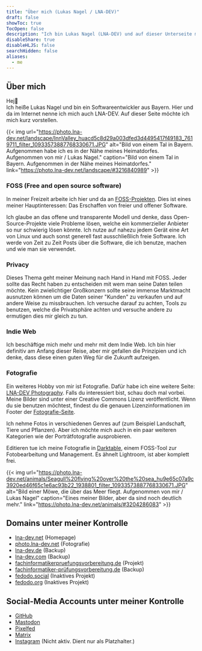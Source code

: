 ```yaml
---
title: "Über mich (Lukas Nagel / LNA-DEV)"
draft: false
showToc: true
TocOpen: false
description: "Ich bin Lukas Nagel (LNA-DEV) und auf dieser Unterseite möchte ich mich kurz vorstellen."
disableShare: true
disableHLJS: false
searchHidden: false
aliases: 
  - me
---
```


## Über mich

Hej👋  
Ich heiße Lukas Nagel und bin ein Softwareentwickler aus Bayern. Hier und da im Internet nenne ich mich auch LNA-DEV. Auf dieser Seite möchte ich mich kurz vorstellen.

{{< img url="https://photo.lna-dev.net/landscape/InnValley_huacd5c8d29a003dfed3d4495417f49183_7619711_filter_10933573887768330671.JPG" alt="Bild von einem Tal in Bayern. Aufgenommen habe ich es in der Nähe meines Heimatdorfes. Aufgenommen von mir / Lukas Nagel." caption="Bild von einem Tal in Bayern. Aufgenommen in der Nähe meines Heimatdorfes." link="https://photo.lna-dev.net/landscape/#3216840989" >}}

### FOSS (Free and open source software)

In meiner Freizeit arbeite ich hier und da an [FOSS-Projekten](../projects/). Dies ist eines meiner Hauptinteressen: Das Erschaffen von freier und offener Software.

Ich glaube an das offene und transparente Modell und denke, dass Open-Source-Projekte viele Probleme lösen, welche ein kommerzieller Anbieter so nur schwierig lösen könnte. Ich nutze auf nahezu jedem Gerät eine Art von Linux und auch sonst generell fast ausschließlich freie Software. Ich werde von Zeit zu Zeit Posts über die Software, die ich benutze, machen und wie man sie verwendet.

### Privacy

Dieses Thema geht meiner Meinung nach Hand in Hand mit FOSS. Jeder sollte das Recht haben zu entscheiden mit wem man seine Daten teilen möchte. Kein zwielichtiger Großkonzern sollte seine immense Marktmacht ausnutzen können um die Daten seiner "Kunden" zu verkaufen und auf andere Weise zu missbrauchen. Ich versuche darauf zu achten, Tools zu benutzen, welche die Privatsphäre achten und versuche andere zu ermutigen dies mir gleich zu tun.

### Indie Web

Ich beschäftige mich mehr und mehr mit dem Indie Web. Ich bin hier definitiv am Anfang dieser Reise, aber mir gefallen die Prinzipien und ich denke, dass diese einen guten Weg für die Zukunft aufzeigen.

### Fotografie

Ein weiteres Hobby von mir ist Fotografie. Dafür habe ich eine weitere Seite: [LNA-DEV Photography](https://photo.lna-dev.net). Falls du interessiert bist, schau doch mal vorbei. Meine Bilder sind unter einer Creative Commons Lizenz veröffentlicht. Wenn du sie benutzen möchtest, findest du die genauen Lizenzinformationen im Footer der [Fotografie-Seite](https://photo.lna-dev.net).

Ich nehme Fotos in verschiedenen Genres auf (zum Beispiel Landschaft, Tiere und Pflanzen). Aber ich möchte mich auch in ein paar weiteren Kategorien wie der Porträtfotografie ausprobieren.

Editieren tue ich meine Fotografie in [Darktable](https://www.darktable.org/), einem FOSS-Tool zur Fotobearbeitung und Management. Es ähnelt Lightroom, ist aber komplett frei.

{{< img url="https://photo.lna-dev.net/animals/Seagull%20flying%20over%20the%20sea_hu9e65c07a9c3920ed46f65c1e6ac93b22_1938801_filter_10933573887768330671.JPG" alt="Bild einer Möwe, die über das Meer fliegt. Aufgenommen von mir / Lukas Nagel" caption="Eines meiner Bilder, aber da sind noch deutlich mehr." link="https://photo.lna-dev.net/animals/#3204286083" >}}

## Domains unter meiner Kontrolle

- [lna-dev.net](https://lna-dev.net) (Homepage)
- [photo.lna-dev.net](https://photo.lna-dev.net) (Fotografie)
- [lna-dev.de](https://lna-dev.de) (Backup)
- [lna-dev.com](https://lna-dev.com) (Backup)
- [fachinformatikerpruefungsvorbereitung.de](https://fachinformatikerpruefungsvorbereitung.de) (Projekt)
- [fachinformatiker-prüfungsvorbereitung.de](https://fachinformatiker-prüfungsvorbereitung.de) (Backup)
- [fedodo.social](https://fedodo.social) (Inaktives Projekt)
- [fedodo.org](https://fedodo.org) (Inaktives Projekt)

## Social-Media Accounts unter meiner Kontrolle

- [GitHub](https://github.com/LNA-DEV)
- [Mastodon](https://mastodon.online/@lna_dev)
- [Pixelfed](https://pixelfed.de/i/web/profile/482439783472092612)
- [Matrix](https://matrix.to/#/@lna-dev:matrix.org)
- [Instagram](https://www.instagram.com/lnadev/) (Nicht aktiv. Dient nur als Platzhalter.)
